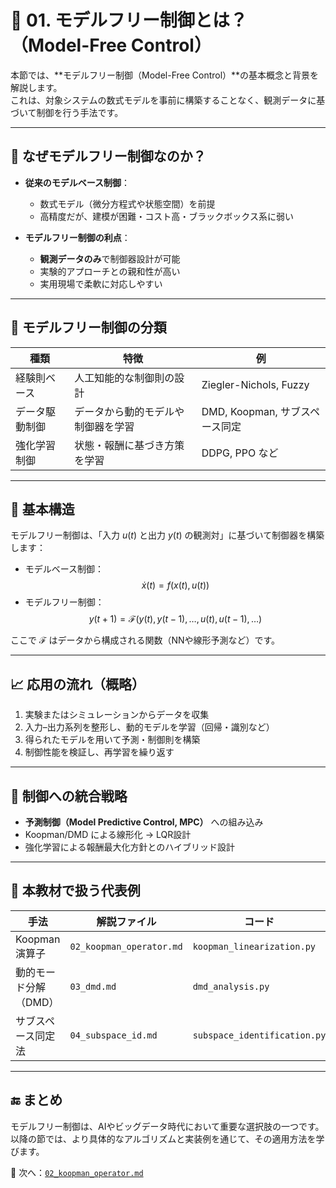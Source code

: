 # 🔄 01. モデルフリー制御とは？（Model-Free Control）

本節では、**モデルフリー制御（Model-Free Control）**の基本概念と背景を解説します。  
これは、対象システムの数式モデルを事前に構築することなく、観測データに基づいて制御を行う手法です。

---

## 🎯 なぜモデルフリー制御なのか？

- **従来のモデルベース制御**：
  - 数式モデル（微分方程式や状態空間）を前提
  - 高精度だが、建模が困難・コスト高・ブラックボックス系に弱い

- **モデルフリー制御の利点**：
  - **観測データのみ**で制御器設計が可能
  - 実験的アプローチとの親和性が高い
  - 実用現場で柔軟に対応しやすい

---

## 🔧 モデルフリー制御の分類

| 種類 | 特徴 | 例 |
|------|------|----|
| 経験則ベース | 人工知能的な制御則の設計 | Ziegler-Nichols, Fuzzy |
| データ駆動制御 | データから動的モデルや制御器を学習 | DMD, Koopman, サブスペース同定 |
| 強化学習制御 | 状態・報酬に基づき方策を学習 | DDPG, PPO など |

---

## 📐 基本構造

モデルフリー制御は、「入力 $u(t)$ と出力 $y(t)$ の観測対」に基づいて制御器を構築します：

- モデルベース制御：
  $$ \dot{x}(t) = f(x(t), u(t)) $$
- モデルフリー制御：
  $$ y(t+1) = \mathcal{F}(y(t), y(t-1), \ldots, u(t), u(t-1), \ldots) $$

ここで $\mathcal{F}$ はデータから構成される関数（NNや線形予測など）です。

---

## 📈 応用の流れ（概略）

1. 実験またはシミュレーションからデータを収集  
2. 入力–出力系列を整形し、動的モデルを学習（回帰・識別など）  
3. 得られたモデルを用いて予測・制御則を構築  
4. 制御性能を検証し、再学習を繰り返す

---

## 🧠 制御への統合戦略

- **予測制御（Model Predictive Control, MPC）** への組み込み  
- Koopman/DMD による線形化 → LQR設計  
- 強化学習による報酬最大化方針とのハイブリッド設計

---

## 🧪 本教材で扱う代表例

| 手法 | 解説ファイル | コード |
|------|--------------|--------|
| Koopman演算子 | `02_koopman_operator.md` | `koopman_linearization.py` |
| 動的モード分解（DMD） | `03_dmd.md` | `dmd_analysis.py` |
| サブスペース同定法 | `04_subspace_id.md` | `subspace_identification.py` |

---

## 🔚 まとめ

モデルフリー制御は、AIやビッグデータ時代において重要な選択肢の一つです。  
以降の節では、より具体的なアルゴリズムと実装例を通じて、その適用方法を学びます。

📁 次へ：[`02_koopman_operator.md`](./02_koopman_operator.md)
